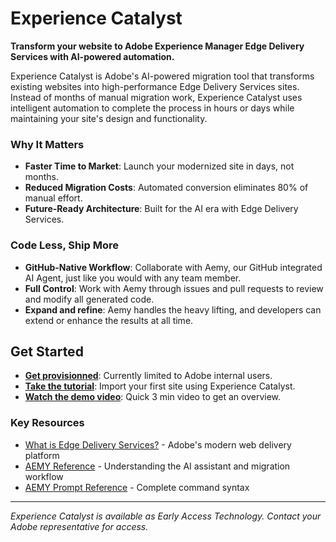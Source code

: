 # Experience Catalyst

**Transform your website to Adobe Experience Manager Edge Delivery Services with AI-powered automation.**

Experience Catalyst is Adobe's AI-powered migration tool that transforms existing websites into high-performance Edge Delivery Services sites. Instead of months of manual migration work, Experience Catalyst uses intelligent automation to complete the process in hours or days while maintaining your site's design and functionality.

### Why It Matters

- **Faster Time to Market**: Launch your modernized site in days, not months.
- **Reduced Migration Costs**: Automated conversion eliminates 80% of manual effort.
- **Future-Ready Architecture**: Built for the AI era with Edge Delivery Services.

### Code Less, Ship More

- **GitHub-Native Workflow**: Collaborate with Aemy, our GitHub integrated AI Agent, just like you would with any team member.
- **Full Control**: Work with Aemy through issues and pull requests to review and modify all generated code.
- **Expand and refine**: Aemy handles the heavy lifting, and developers can extend or enhance the results at all time.

## Get Started
- **[Get provisionned](support.md)**: Currently limited to Adobe internal users.
- **[Take the tutorial](tutorial.md)**: Import your first site using Experience Catalyst.
- **[Watch the demo video](https://adobe.sharepoint.com/:v:/s/AEMDemos/EcBetvTtRG9OuISZgF8czQkBheNgsTf28DhEg9LN-VDVEw)**: Quick 3 min video to get an overview.

### Key Resources
- [What is Edge Delivery Services?](https://www.aem.live/) - Adobe's modern web delivery platform
- [AEMY Reference](aemy-reference.md) - Understanding the AI assistant and migration workflow
- [AEMY Prompt Reference](aemy-prompts.md) - Complete command syntax

---

*Experience Catalyst is available as Early Access Technology. Contact your Adobe representative for access.*

